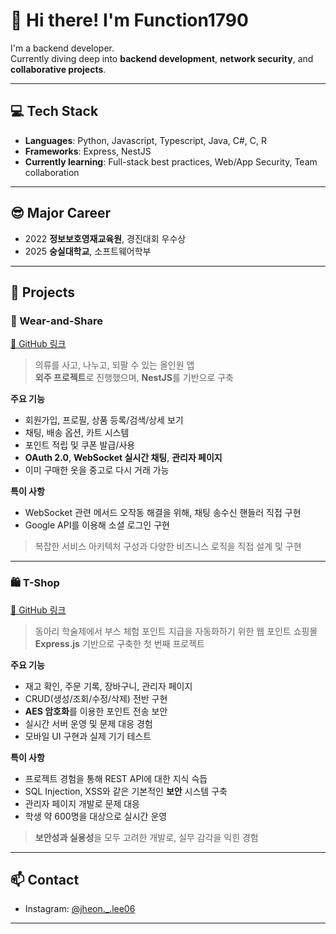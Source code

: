 # 👋 Hi there! I'm Function1790

I'm a backend developer.  
Currently diving deep into **backend development**, **network security**, and **collaborative projects**.

---

## 💻 Tech Stack

- **Languages**: Python, Javascript, Typescript, Java, C#, C, R  
- **Frameworks**: Express, NestJS  
- **Currently learning**: Full-stack best practices, Web/App Security, Team collaboration

---

## 😎 Major Career
- 2022
  **정보보호영재교육원**, 경진대회 우수상
- 2025
  **숭실대학교**, 소프트웨어학부

---

## 🚀 Projects

### 🧥 Wear-and-Share  
[🔗 GitHub 링크](https://github.com/Function1790/Wear-and-Share)

> 의류를 사고, 나누고, 되팔 수 있는 올인원 앱  
> **외주 프로젝트**로 진행했으며, **NestJS**를 기반으로 구축

**주요 기능**
- 회원가입, 프로필, 상품 등록/검색/상세 보기
- 채팅, 배송 옵션, 카트 시스템
- 포인트 적립 및 쿠폰 발급/사용
- **OAuth 2.0**, **WebSocket 실시간 채팅**, **관리자 페이지**
- 이미 구매한 옷을 중고로 다시 거래 가능

**특이 사항**
- WebSocket 관련 메서드 오작동 해결을 위해, 채팅 송수신 핸들러 직접 구현
- Google API를 이용해 소셜 로그인 구현

> 복잡한 서비스 아키텍처 구성과 다양한 비즈니스 로직을 직접 설계 및 구현

---

### 🛍️ T-Shop  
[🔗 GitHub 링크](https://github.com/Function1790/T-Shop)

> 동아리 학술제에서 부스 체험 포인트 지급을 자동화하기 위한 웹 포인트 쇼핑몰  
> **Express.js** 기반으로 구축한 첫 번째 프로젝트

**주요 기능**
- 재고 확인, 주문 기록, 장바구니, 관리자 페이지
- CRUD(생성/조회/수정/삭제) 전반 구현
- **AES 암호화**를 이용한 포인트 전송 보안
- 실시간 서버 운영 및 문제 대응 경험
- 모바일 UI 구현과 실제 기기 테스트

**특이 사항**
- 프로젝트 경험을 통해 REST API에 대한 지식 슥듭
- SQL Injection, XSS와 같은 기본적인 **보안** 시스템 구축
- 관리자 페이지 개발로 문제 대응
- 학생 약 600명을 대상으로 실시간 운영

> **보안성과 실용성**을 모두 고려한 개발로, 실무 감각을 익힌 경험

---

## 📫 Contact

- Instagram: [@jheon._.lee06](https://instagram.com/jheon._.lee06)

---
